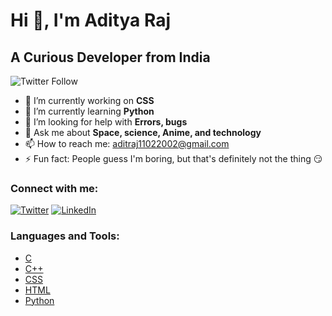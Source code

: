 # Hi 👋, I'm Aditya Raj
## A Curious Developer from India

![Twitter Follow](https://img.shields.io/twitter/follow/childofprophcy1?logo=twitter&style=for-the-badge)

- 🔭 I’m currently working on **CSS**
- 🌱 I’m currently learning **Python**
- 🤝 I’m looking for help with **Errors, bugs**
- 💬 Ask me about **Space, science, Anime, and technology**
- 📫 How to reach me: [aditraj11022002@gmail.com](mailto:aditraj11022002@gmail.com)
- ⚡ Fun fact: People guess I'm boring, but that's definitely not the thing 😏

### Connect with me:
[![Twitter](https://raw.githubusercontent.com/rahuldkjain/github-profile-readme-generator/master/src/images/icons/Social/twitter.svg)](https://twitter.com/childofprophcy1)
[![LinkedIn](https://raw.githubusercontent.com/rahuldkjain/github-profile-readme-generator/master/src/images/icons/Social/linked-in-alt.svg)](http://www.linkedin.com/in/aditya-raj-11o2)

### Languages and Tools:
- [C](https://www.cprogramming.com/)
- [C++](https://www.w3schools.com/cpp/)
- [CSS](https://www.w3schools.com/css/)
- [HTML](https://www.w3.org/html/)
- [Python](https://www.python.org)
